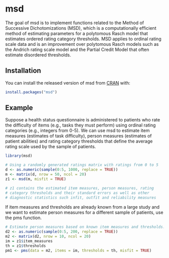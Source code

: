 
<!-- README.md is generated from README.Rmd. Please edit that file -->

# msd

<!-- badges: start -->

<!-- badges: end -->

The goal of msd is to implement functions related to the Method of
Successive Dichotomizations (MSD), which is a computationally efficient
method of estimating parameters for a polytomous Rasch model that
estimates ordered rating category thresholds. MSD applies to ordinal
rating scale data and is an improvement over polytomous Rasch models
such as the Andrich rating scale model and the Partial Credit Model that
often estimate disordered thresholds.

## Installation

You can install the released version of msd from
[CRAN](https://CRAN.R-project.org) with:

``` r
install.packages("msd")
```

## Example

Suppose a health status questionnaire is administered to patients who
rate the difficulty of items (e.g., tasks they must perform) using
ordinal rating categories (e.g., integers from 0-5). We can use msd to
estimate item measures (estimates of task difficulty), person measures
(estimates of patient abilities) and rating category thresholds that
define the average rating scale used by the sample of patients.

``` r
library(msd)

# Using a randomly generated ratings matrix with ratings from 0 to 5
d <- as.numeric(sample(0:5, 1000, replace = TRUE))
m <- matrix(d, nrow = 50, ncol = 20)
z1 <- msd(m, misfit = TRUE)

# z1 contains the estimated item measures, person measures, rating 
# category thresholds and their standard errors as well as other 
# diagnostic statistics such infit, outfit and reliability measures
```

If item measures and thresholds are already known from a large study and
we want to estimate person measures for a different sample of patients,
use the pms function.

``` r
# Estimate person measures based on known item measures and thresholds.
d2 <- as.numeric(sample(0:5, 200, replace = TRUE))
m2 <- matrix(d2, nrow = 10, ncol = 20)
im = z1$item_measures
th = z1$thresholds
pm1 <- pms(data = m2, items = im, thresholds = th, misfit = TRUE)
```

